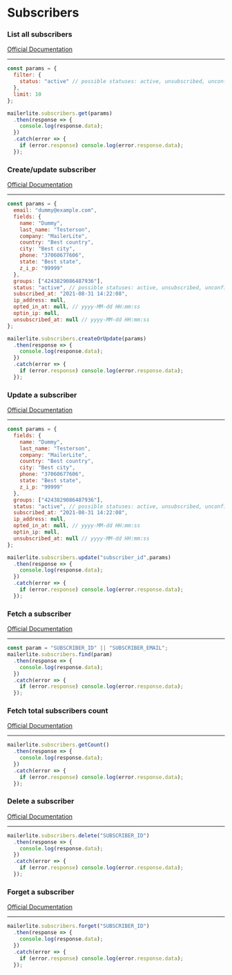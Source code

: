 # Subscribers


### List all subscribers
[Official Documentation](https://developers.mailerlite.com/docs/subscribers.html#list-all-subscribers)

---
```javascript
const params = {
  filter: {
    status: "active" // possible statuses: active, unsubscribed, unconfirmed, bounced or junk.
  },
  limit: 10
};

mailerlite.subscribers.get(params)
  .then(response => {
    console.log(response.data);
  })
  .catch(error => {
    if (error.response) console.log(error.response.data);
  });
```

### Create/update subscriber
[Official Documentation](https://developers.mailerlite.com/docs/subscribers.html#create-update-subscriber)

---
```javascript
const params = {
  email: "dummy@example.com",
  fields: {
    name: "Dummy",
    last_name: "Testerson",
    company: "MailerLite",
    country: "Best country",
    city: "Best city",
    phone: "37060677606",
    state: "Best state",
    z_i_p: "99999"
  },
  groups: ["4243829086487936"],
  status: "active", // possible statuses: active, unsubscribed, unconfirmed, bounced or junk.
  subscribed_at: "2021-08-31 14:22:08",
  ip_address: null,
  opted_in_at: null, // yyyy-MM-dd HH:mm:ss
  optin_ip: null,
  unsubscribed_at: null // yyyy-MM-dd HH:mm:ss
};

mailerlite.subscribers.createOrUpdate(params)
  .then(response => {
    console.log(response.data);
  })
  .catch(error => {
    if (error.response) console.log(error.response.data);
  });
```

### Update a subscriber
[Official Documentation](https://developers.mailerlite.com/docs/subscribers.html#update-a-subscriber)

---
```javascript
const params = {
  fields: {
    name: "Dummy",
    last_name: "Testerson",
    company: "MailerLite",
    country: "Best country",
    city: "Best city",
    phone: "37060677606",
    state: "Best state",
    z_i_p: "99999"
  },
  groups: ["4243829086487936"],
  status: "active", // possible statuses: active, unsubscribed, unconfirmed, bounced or junk.
  subscribed_at: "2021-08-31 14:22:08",
  ip_address: null,
  opted_in_at: null, // yyyy-MM-dd HH:mm:ss
  optin_ip: null,
  unsubscribed_at: null // yyyy-MM-dd HH:mm:ss
};

mailerlite.subscribers.update("subscriber_id",params)
  .then(response => {
    console.log(response.data);
  })
  .catch(error => {
    if (error.response) console.log(error.response.data);
  });
```


### Fetch a subscriber
[Official Documentation](https://developers.mailerlite.com/docs/subscribers.html#fetch-a-subscriber)

---
```javascript
const param = "SUBSCRIBER_ID" || "SUBSCRIBER_EMAIL";
mailerlite.subscribers.find(param)
  .then(response => {
    console.log(response.data);
  })
  .catch(error => {
    if (error.response) console.log(error.response.data);
  });
```

### Fetch total subscribers count
[Official Documentation](https://developers.mailerlite.com/docs/subscribers.html#fetch-total-subscribers-count)

---
```javascript
mailerlite.subscribers.getCount()
  .then(response => {
    console.log(response.data);
  })
  .catch(error => {
    if (error.response) console.log(error.response.data);
  });
```

### Delete a subscriber
[Official Documentation](https://developers.mailerlite.com/docs/subscribers.html#delete-a-subscriber)

---
```javascript
mailerlite.subscribers.delete("SUBSCRIBER_ID")
  .then(response => {
    console.log(response.data);
  })
  .catch(error => {
    if (error.response) console.log(error.response.data);
  });
```

### Forget a subscriber
[Official Documentation](https://developers.mailerlite.com/docs/subscribers.html#forget-a-subscriber)

---
```javascript
mailerlite.subscribers.forget("SUBSCRIBER_ID")
  .then(response => {
    console.log(response.data);
  })
  .catch(error => {
    if (error.response) console.log(error.response.data);
  });
```
